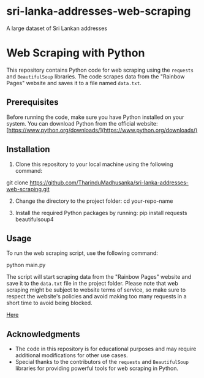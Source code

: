 # sri-lanka-addresses-web-scraping
A large dataset of  Sri Lankan addresses
# Web Scraping with Python

This repository contains Python code for web scraping using the `requests` and `BeautifulSoup` libraries. The code scrapes data from the "Rainbow Pages" website and saves it to a file named `data.txt`.

## Prerequisites

Before running the code, make sure you have Python installed on your system. You can download Python from the official website: [https://www.python.org/downloads/](https://www.python.org/downloads/)

## Installation

1. Clone this repository to your local machine using the following command:

git clone https://github.com/TharinduMadhusanka/sri-lanka-addresses-web-scraping.git


2. Change the directory to the project folder:
cd your-repo-name


3. Install the required Python packages by running:
pip install requests beautifulsoup4

## Usage

To run the web scraping script, use the following command:


python main.py

The script will start scraping data from the "Rainbow Pages" website and save it to the `data.txt` file in the project folder. Please note that web scraping might be subject to website terms of service, so make sure to respect the website's policies and avoid making too many requests in a short time to avoid being blocked.

[Here](https://medium.com/@tharindumadhusanka99/building-a-comprehensive-dataset-of-75-000-sri-lankan-addresses-using-web-scraping-262affcfdfb)


## Acknowledgments

- The code in this repository is for educational purposes and may require additional modifications for other use cases.
- Special thanks to the contributors of the `requests` and `BeautifulSoup` libraries for providing powerful tools for web scraping in Python.




